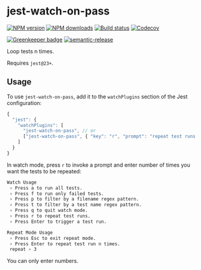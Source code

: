 # jest-watch-on-pass

[![NPM version][npm-image]][npm-url]
[![NPM downloads][downloads-image]][downloads-url]
[![Build status][circleci-image]][circleci-url]
[![Codecov][codecov-image]][codecov-url]

[![Greenkeeper badge][green-keeper-image]][green-keeper-url]
[![semantic-release][semantic-release-image]][semantic-release-url]

Loop tests n times.

Requires `jest@23+`.

## Usage

To use `jest-watch-on-pass`,
add it to the `watchPlugins` section of the Jest configuration:

```js
{
  "jest": {
    "watchPlugins": [
      "jest-watch-on-pass", // or
      ["jest-watch-on-pass", { "key": "r", "prompt": "repeat test runs." }]
    ]
  }
}
```

In watch mode, press `r` to invoke a prompt and enter number of times you want the tests to be repeated:

```sh
Watch Usage
 › Press a to run all tests.
 › Press f to run only failed tests.
 › Press p to filter by a filename regex pattern.
 › Press t to filter by a test name regex pattern.
 › Press q to quit watch mode.
 › Press r to repeat test runs.
 › Press Enter to trigger a test run.
```

```sh
Repeat Mode Usage
 › Press Esc to exit repeat mode.
 › Press Enter to repeat test run n times.
 repeat › 3
```

You can only enter numbers.

[npm-image]: https://img.shields.io/npm/v/jest-watch-on-pass.svg?style=flat
[npm-url]: https://npmjs.org/package/jest-watch-on-pass
[downloads-image]: https://img.shields.io/npm/dm/jest-watch-on-pass.svg?style=flat
[downloads-url]: https://npmjs.org/package/jest-watch-on-pass
[circleci-image]: https://circleci.com/gh/unional/jest-watch-on-pass/tree/master.svg?style=shield
[circleci-url]: https://circleci.com/gh/unional/jest-watch-on-pass/tree/master
[codecov-image]: https://codecov.io/gh/unional/jest-watch-on-pass/branch/master/graph/badge.svg
[codecov-url]: https://codecov.io/gh/unional/jest-watch-on-pass
[green-keeper-image]:
https://badges.greenkeeper.io/unional/jest-watch-on-pass.svg
[green-keeper-url]:https://greenkeeper.io/
[semantic-release-image]:https://img.shields.io/badge/%20%20%F0%9F%93%A6%F0%9F%9A%80-semantic--release-e10079.svg
[semantic-release-url]:https://github.com/semantic-release/semantic-release
